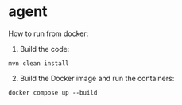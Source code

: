 # agent

How to run from docker:

1. Build the code:

```
mvn clean install
```

2. Build the Docker image and run the containers:
```
docker compose up --build
```